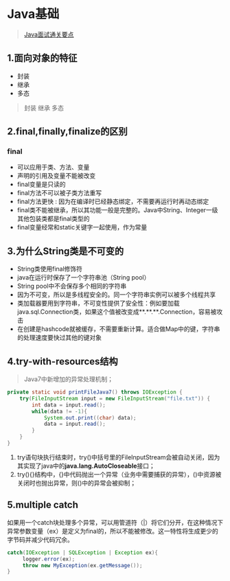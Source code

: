 # Java基础

> [Java面试通关要点](http://mp.weixin.qq.com/s?__biz=MzIwMzY1OTU1NQ==&mid=2247484070&idx=1&sn=6e00b058c02920dc2c4e9aebf69c242f&chksm=96cd42eaa1bacbfc0243deba7d4f2f7841368cc116407a41e68131201d0b97d10b433a8c9afd&mpshare=1&scene=23&srcid=0417QP2lBB1mzcpgtaAPk3U1#rd)

## 1.面向对象的特征

- 封装
- 继承
- 多态

> 封装
> 继承
> 多态

## 2.final,finally,finalize的区别

### final

- 可以应用于类、方法、变量
- 声明的引用及变量不能被改变
- final变量是只读的
- final方法不可以被子类方法重写
- final方法更快 : 因为在编译时已经静态绑定，不需要再运行时再动态绑定
- final类不能被继承，所以其功能一般是完整的。Java中String、Integer一级其他包装类都是final类型的
- final变量经常和static关键字一起使用，作为常量

## 3.为什么String类是不可变的

- String类使用final修饰符
- java在运行时保存了一个字符串池（String pool）
- String pool中不会保存多个相同的字符串
- 因为不可变，所以是多线程安全的。同一个字符串实例可以被多个线程共享
- 类加载器要用到字符串，不可变性提供了安全性：例如要加载java.sql.Connection类，如果这个值被改变成\*\*.\*\*.\*\*.Connection，容易被攻击
- 在创建是hashcode就被缓存，不需要重新计算。适合做Map中的键，字符串的处理速度要快过其他的键对象

## 4.try-with-resources结构
> Java7中新增加的异常处理机制；

```java
private static void printFileJava7() throws IOException {
    try(FileInputStream input = new FileInputStream("file.txt")) {
        int data = input.read();
        while(data != -1){
            System.out.print((char) data);
            data = input.read();
        }
    }
}
```

1. try语句块执行结束时，try()中括号里的FileInputStream会被自动关闭，因为其实现了java中的**java.lang.AutoCloseable**接口；
2. try(){}结构中，{}中代码抛出一个异常（业务中需要捕获的异常），()中资源被关闭时也抛出异常，则()中的异常会被抑制；

## 5.multiple catch

如果用一个catch块处理多个异常，可以用管道符（|）将它们分开，在这种情况下异常参数变量（ex）是定义为final的，所以不能被修改。这一特性将生成更少的字节码并减少代码冗余。

```java
catch(IOException | SQLException | Exception ex){
     logger.error(ex);
     throw new MyException(ex.getMessage());
}
```
